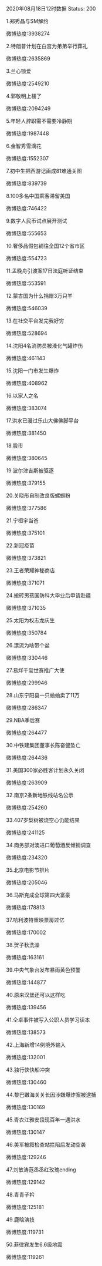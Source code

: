 2020年08月18日12时数据
Status: 200

1.郑秀晶与SM解约

微博热度:3938274

2.特朗普计划在白宫为弟弟举行葬礼

微博热度:2635869

3.兰心锁爱

微博热度:2549210

4.郭敬明上楼了

微博热度:2094249

5.年轻人辞职需不需要冷静期

微博热度:1987448

6.金智秀雪滴花

微博热度:1552307

7.初中生把西游记画成81难通关图

微博热度:839739

8.100多名中国乘客滞留美国

微博热度:746422

9.数字人民币试点展开测试

微博热度:555653

10.奢侈品假包销往全国12个省市区

微博热度:554723

11.孟晚舟引渡案17日法庭听证结束

微博热度:553591

12.蒙古国为什么捐赠3万只羊

微博热度:546039

13.在社交平台发完我好穷

微博热度:528694

14.沈阳4名消防员被液化气罐炸伤

微博热度:461143

15.沈阳一门市发生爆炸

微博热度:408962

16.以家人之名

微博热度:383074

17.洪水已漫过乐山大佛佛脚平台

微博热度:381450

18.股市

微博热度:380645

19.波尔津吉斯被驱逐

微博热度:379155

20.关晓彤自制改良版螺蛳粉

微博热度:377586

21.宁桓宇当爸

微博热度:375101

22.新冠疫苗

微博热度:373821

23.王者荣耀神秘商店

微博热度:371071

24.搬砖男孩国防科大毕业后申请赴疆

微博热度:371035

25.太阳为权志龙庆生

微博热度:350784

26.漂流为啥带个盆

微博热度:330446

27.易烊千玺世赛推广大使

微博热度:299946

28.山东宁阳县一只蛐蛐卖了11万

微博热度:286347

29.NBA季后赛

微博热度:264477

30.中铁建集团董事长陈奋健坠亡

微博热度:264436

31.美国300家必胜客计划永久关闭

微博热度:263909

32.南京2条新地铁线站名公示

微博热度:254260

33.407岁梨树被烧空心仍能结果

微博热度:241125

34.商务部对澳进口葡萄酒反倾销调查

微博热度:234320

35.北京电影节排片

微博热度:205046

36.马斯克成全球第四大富豪

微博热度:178813

37.哈利波特重映票房过亿

微博热度:170002

38.贺子秋洗澡

微博热度:163161

39.中央气象台发布暴雨黄色预警

微博热度:144877

40.原来汉堡还可以这样吃

微博热度:139456

41.仝卓事件被写入公职人员学习读本

微博热度:138573

42.上海新增14例境外输入

微博热度:132001

43.独行侠快船冲突

微博热度:130460

44.黎巴嫩海关关长因涉嫌爆炸案被逮捕

微博热度:130169

45.青衣江雅安段现百年一遇洪水

微博热度:130147

46.美军被叙检查站拦阻后发动空袭

微博热度:129246

47.刘敏涛范丞丞红玫瑰ending

微博热度:129142

48.青青子衿

微博热度:125181

49.鹿晗演技

微博热度:119731

50.菲律宾发生6.6级地震

微博热度:119261

